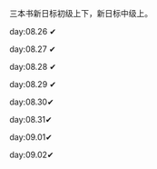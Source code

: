三本书新日标初级上下，新日标中级上。

day:08.26 ✔

day:08.27 ✔

day:08.28 ✔

day:08.29 ✔

day:08.30✔

day:08.31✔

day:09.01✔

day:09.02✔